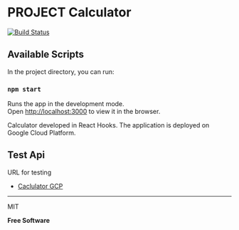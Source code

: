 # PROJECT Calculator

[![Build Status](https://travis-ci.org/joemccann/dillinger.svg?branch=master)](https://travis-ci.org/joemccann/dillinger)

## Available Scripts

In the project directory, you can run:

### `npm start`

Runs the app in the development mode.<br />
Open [http://localhost:3000](http://localhost:3000) to view it in the browser.

Calculator developed in React Hooks.
The application is deployed on Google Cloud Platform.

## Test Api
URL for testing

* [Caclulator GCP] 

----

MIT


**Free Software**

[//]: # (These are reference links used in the body of this note and get stripped out when the markdown processor does its job. There is no need to format nicely because it shouldn't be seen. Thanks SO - http://stackoverflow.com/questions/4823468/store-comments-in-markdown-syntax)

   [Caclulator GCP]: <https://people-287701.rj.r.appspot.com/>
